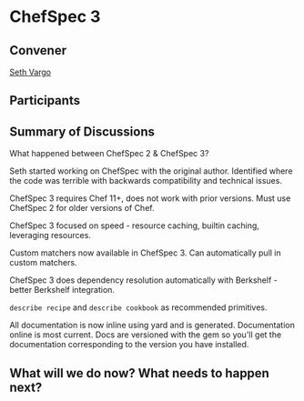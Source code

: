 ChefSpec 3
==========

## Convener

[Seth Vargo](https://twitter.com/sethvargo)

## Participants

## Summary of Discussions

What happened between ChefSpec 2 & ChefSpec 3?

Seth started working on ChefSpec with the original author.  Identified where the code was terrible with backwards compatibility and technical issues.

ChefSpec 3 requires Chef 11+, does not work with prior versions.  Must use ChefSpec 2 for older versions of Chef.

ChefSpec 3 focused on speed - resource caching, builtin caching, leveraging resources.

Custom matchers now available in ChefSpec 3.  Can automatically pull in custom matchers.

ChefSpec 3 does dependency resolution automatically with Berkshelf - better Berkshelf integration.

`describe recipe` and `describe cookbook` as recommended primitives.

All documentation is now inline using yard and is generated.  Documentation online is most current.  Docs are versioned with the gem so you'll get the documentation corresponding to the version you have installed.




## What will we do now?  What needs to happen next?
